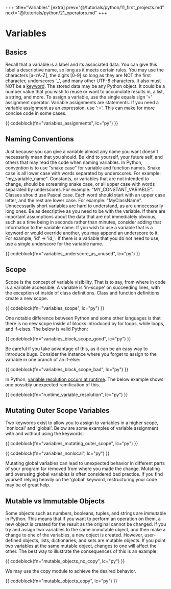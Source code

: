 +++
title="Variables"
[extra]
prev="@/tutorials/python/11_first_projects.md"
next="@/tutorials/python/21_operators.md"
+++

# Variables
## Basics
Recall that a variable is a label and its associated data.
You can give this label a descriptive name, so long as it meets certain rules.
You may use the characters [a-zA-Z], the digits [0-9] so long as they are NOT the first character,
underscores '_', and many other UTF-8 characters.
It also must NOT be a [keyword](https://docs.python.org/3/reference/lexical_analysis.html#keywords).
The stored data may be any Python object.
It could be a number value that you wish to reuse or want to accumulate results in, a list, a string, and more.
To assign a variable, use the single equals sign '=' assignment operator.
Variable assignments are statements.
If you need a variable assignment as an expression, use ':='.
This can make for more concise code in some cases.

{{ codeblock(fn="variables_assignments", lc="py") }}

## Naming Conventions
Just because you can give a variable almost any name you want doesn't necessarily mean that you should.
Be kind to yourself, your future self, and others that may read the code when naming variables.
In Python, convention is to use "snake case" for variable and function names.
Snake case is all lower case with words separated by underscores. For example: "my_variable_name".
Constants, or variables that are not intended to change, should be screaming snake case, or all upper case with words separated by underscores.
For example: "MY_CONSTANT_VARIABLE".
Classes should use Pascal case. Each word should start with an upper case letter, and the rest are lower case.
For example: "MyClassName".
Unnecessarily short variables are hard to understand, as are unnecessarily long ones.
Be as descriptive as you need to be with the variable.
If there are important assumptions about the data that are not immediately obvious, such as a time being in seconds rather than minutes, consider adding that information to the variable name.
If you wish to use a variable that is a keyword or would override another, you may append an underscore to it.
For example, 'id' -> 'id_'.
If there is a variable that you do not need to use, use a single underscore for the variable name.

{{ codeblock(fn="variables_underscore_as_unused", lc="py") }}

## Scope
Scope is the concept of variable visibility.
That is to say, from where in code is a variable accessible.
A variable is 'in-scope' on succeeding lines, with the exception of inside of class definitions.
Class and function definitions create a new scope.

{{ codeblock(fn="variables_scope", lc="py") }}

One notable difference between Python and some other languages is that there is no new scope inside of blocks introduced by for loops, while loops, and if-elses.
The below is valid Python:

{{ codeblock(fn="variables_block_scope_good", lc="py") }}

Be careful if you take advantage of this, as it can be an easy way to introduce bugs.
Consider the instance where you forget to assign to the variable in one branch of an if-else:

{{ codeblock(fn="variables_block_scope_bad", lc="py") }}

In Python, [variable resolution occurs at runtime](https://docs.python.org/3/reference/executionmodel.html?highlight=variable%20scope#interaction-with-dynamic-features).
The below example shows one possibly unexpected ramification of this.

{{ codeblock(fn="runtime_variable_resolution", lc="py") }}

## Mutating Outer Scope Variables

Two keywords exist to allow you to assign to variables in a higher scope, 'nonlocal' and 'global'.
Below are some examples of variable assignment with and without using the keywords.

{{ codeblock(fn="variables_mutating_outer_scope", lc="py") }}

{{ codeblock(fn="variables_nonlocal", lc="py") }}

Mutating global variables can lead to unexpected behavior in different parts of your program far removed from where you made the change.
Mutating and overusing global variables is often considered bad practice.
If you find yourself relying heavily on the 'global' keyword, restructuring your code may be of great help.

## Mutable vs Immutable Objects
Some objects such as numbers, booleans, tuples, and strings are immutable in Python.
This means that if you want to perform an operation on them, a new object is created for the result as the original cannot be changed.
If you try and assign two variables to the same immutable object, and then make a change to one of the variables, a new object is created.
However, user-defined objects, lists, dictionaries, and sets are mutable objects.
If you point two variables at the same mutable object, changes to one will affect the other.
The best way to illustrate the consequences of this is an example:

{{ codeblock(fn="mutable_objects_no_copy", lc="py") }}

We may use the copy module to achieve the desired behavior.

{{ codeblock(fn="mutable_objects_copy", lc="py") }}
